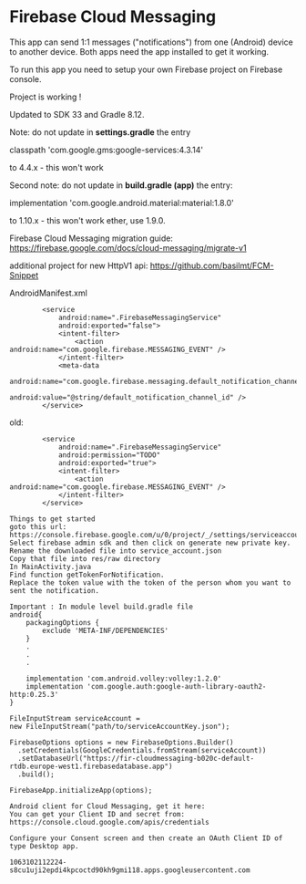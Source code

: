 # Firebase Cloud Messaging

This app can send 1:1 messages ("notifications") from one (Android) device to another device. Both 
apps need the app installed to get it working.

To run this app you need to setup your own Firebase project on Firebase console.

Project is working !

Updated to SDK 33 and Gradle 8.12. 

Note: do not update in **settings.gradle** the entry

classpath 'com.google.gms:google-services:4.3.14'

to 4.4.x - this won't work

Second note: do not update in **build.gradle (app)** the entry:

implementation 'com.google.android.material:material:1.8.0'

to 1.10.x - this won't work ether, use 1.9.0.

Firebase Cloud Messaging migration guide: https://firebase.google.com/docs/cloud-messaging/migrate-v1

additional project for new HttpV1 api: https://github.com/basilmt/FCM-Snippet


AndroidManifest.xml
```plaintext
        <service
            android:name=".FirebaseMessagingService"
            android:exported="false">
            <intent-filter>
                <action android:name="com.google.firebase.MESSAGING_EVENT" />
            </intent-filter>
            <meta-data
                android:name="com.google.firebase.messaging.default_notification_channel_id"
                android:value="@string/default_notification_channel_id" />
        </service>

```

old:
```plaintext
        <service
            android:name=".FirebaseMessagingService"
            android:permission="TODO"
            android:exported="true">
            <intent-filter>
                <action android:name="com.google.firebase.MESSAGING_EVENT" />
            </intent-filter>
        </service>
```

```plaintext
Things to get started
goto this url: https://console.firebase.google.com/u/0/project/_/settings/serviceaccounts/adminsdk
Select firebase admin sdk and then click on generate new private key. Rename the downloaded file into service_account.json
Copy that file into res/raw directory
In MainActivity.java
Find function getTokenForNotification.
Replace the token value with the token of the person whom you want to sent the notification.

Important : In module level build.gradle file
android{
    packagingOptions {
        exclude 'META-INF/DEPENDENCIES'
    }
    .
    .
    .
 
    implementation 'com.android.volley:volley:1.2.0'
    implementation 'com.google.auth:google-auth-library-oauth2-http:0.25.3'
}
```

```plaintext
FileInputStream serviceAccount =
new FileInputStream("path/to/serviceAccountKey.json");

FirebaseOptions options = new FirebaseOptions.Builder()
  .setCredentials(GoogleCredentials.fromStream(serviceAccount))
  .setDatabaseUrl("https://fir-cloudmessaging-b020c-default-rtdb.europe-west1.firebasedatabase.app")
  .build();

FirebaseApp.initializeApp(options);
```

```plaintext
Android client for Cloud Messaging, get it here:
You can get your Client ID and secret from: https://console.cloud.google.com/apis/credentials

Configure your Consent screen and then create an OAuth Client ID of type Desktop app.

1063102112224-s8cu1uji2epdi4kpcoctd90kh9gmi118.apps.googleusercontent.com

```





